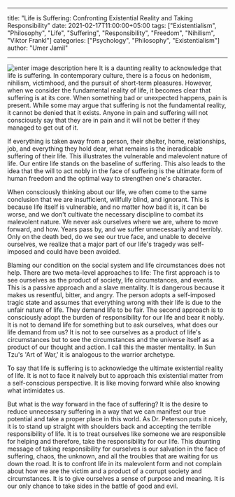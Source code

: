
---

title: "Life is Suffering: Confronting Existential Reality and Taking Responsibility"
date: 2021-02-17T11:00:00+05:00
tags: ["Existentialism", "Philosophy", "Life", "Suffering", "Responsibility", "Freedom", "Nihilism", "Viktor Frankl"]
categories: ["Psychology", "Philosophy", "Existentialism"]
author: "Umer Jamil"

---
![enter image description here](https://images.unsplash.com/photo-1575931953324-fcac7094999e?ixlib=rb-4.0.3&ixid=MnwxMjA3fDB8MHxwaG90by1wYWdlfHx8fGVufDB8fHx8&auto=format&fit=crop&w=1170&q=80)
It is a daunting reality to acknowledge that life is suffering. In contemporary culture, there is a focus on hedonism, nihilism, victimhood, and the pursuit of short-term pleasures. However, when we consider the fundamental reality of life, it becomes clear that suffering is at its core. When something bad or unexpected happens, pain is present. While some may argue that suffering is not the fundamental reality, it cannot be denied that it exists. Anyone in pain and suffering will not consciously say that they are in pain and it will not be better if they managed to get out of it.

If everything is taken away from a person, their shelter, home, relationships, job, and everything they hold dear, what remains is the ineradicable suffering of their life. This illustrates the vulnerable and malevolent nature of life. Our entire life stands on the baseline of suffering. This also leads to the idea that the will to act nobly in the face of suffering is the ultimate form of human freedom and the optimal way to strengthen one's character.

When consciously thinking about our life, we often come to the same conclusion that we are insufficient, willfully blind, and ignorant. This is because life itself is vulnerable, and no matter how bad it is, it can be worse, and we don't cultivate the necessary discipline to combat its malevolent nature. We never ask ourselves where we are, where to move forward, and how. Years pass by, and we suffer unnecessarily and terribly. Only on the death bed, do we see our true face, and unable to deceive ourselves, we realize that a major part of our life's tragedy was self-imposed and could have been avoided.

Blaming our condition on the social system and life circumstances does not help. There are two meta-level approaches to life: The first approach is to see ourselves as the product of society, life circumstances, and events. This is a passive approach and a slave mentality. It is dangerous because it makes us resentful, bitter, and angry. The person adopts a self-imposed tragic state and assumes that everything wrong with their life is due to the unfair nature of life. They demand life to be fair. The second approach is to consciously adopt the burden of responsibility for our life and bear it nobly. It is not to demand life for something but to ask ourselves, what does our life demand from us? It is not to see ourselves as a product of life's circumstances but to see the circumstances and the universe itself as a product of our thought and action. I call this the master mentality. In Sun Tzu's 'Art of War,' it is analogous to the warrior archetype.

To say that life is suffering is to acknowledge the ultimate existential reality of life. It is not to face it naively but to approach this existential matter from a self-conscious perspective. It is like moving forward while also knowing what intimidates us.

But what is the way forward in the face of suffering? It is the desire to reduce unnecessary suffering in a way that we can manifest our true potential and take a proper place in this world. As Dr. Peterson puts it nicely, it is to stand up straight with shoulders back and accepting the terrible responsibility of life. It is to treat ourselves like someone we are responsible for helping and therefore, take the responsibility for our life. This daunting message of taking responsibility for ourselves is our salvation in the face of suffering, chaos, the unknown, and all the troubles that are waiting for us down the road. It is to confront life in its malevolent form and not complain about how we are the victim and a product of a corrupt society and circumstances. It is to give ourselves a sense of purpose and meaning. It is our only chance to take sides in the battle of good and evil.
